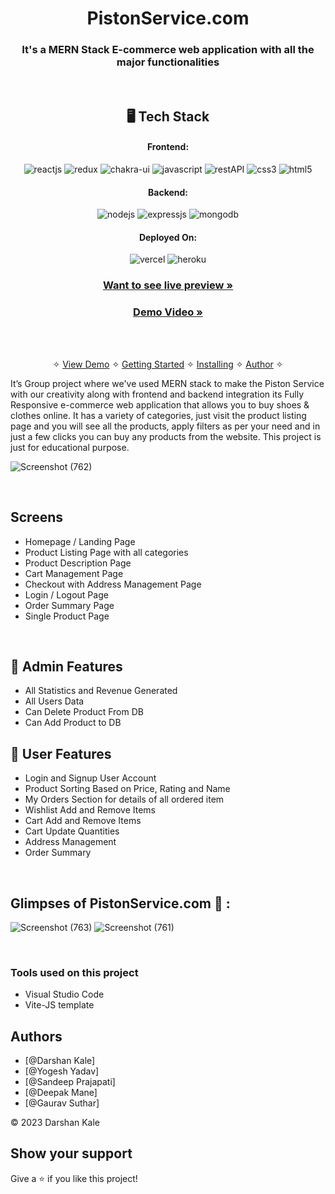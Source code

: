 
<h1 align="center">PistonService.com</h1>

<h3 align="center">It's a MERN Stack E-commerce web application with all the major functionalities</h3>

<br />


<h2 align="center">🖥️ Tech Stack</h2>


<h4 align="center">Frontend:</h4>

<p align="center">
  <img src="https://img.shields.io/badge/React-20232A?style=for-the-badge&logo=react&logoColor=61DAFB" alt="reactjs" />
  <img src="https://img.shields.io/badge/Redux-593D88?style=for-the-badge&logo=redux&logoColor=white" alt="redux" />
  <img src="https://img.shields.io/badge/Chakra%20UI-3bc7bd?style=for-the-badge&logo=chakraui&logoColor=white" alt="chakra-ui" />
  <img src="https://img.shields.io/badge/JavaScript-323330?style=for-the-badge&logo=javascript&logoColor=F7DF1E" alt="javascript" />
  <img src="https://img.shields.io/badge/Rest_API-02303A?style=for-the-badge&logo=react-router&logoColor=white" alt="restAPI" />
  <img src="https://img.shields.io/badge/CSS3-1572B6?style=for-the-badge&logo=css3&logoColor=white" alt="css3" />
  <img src="https://img.shields.io/badge/HTML5-E34F26?style=for-the-badge&logo=html5&logoColor=white" alt="html5" />
</p>


<h4 align="center">Backend:</h4>

<p align="center">
  <img src="https://img.shields.io/badge/Node.js-339933?style=for-the-badge&logo=nodedotjs&logoColor=white" alt="nodejs" />
  <img src="https://img.shields.io/badge/Express.js-000000?style=for-the-badge&logo=express&logoColor=white" alt="expressjs" />
  <img src="https://img.shields.io/badge/MongoDB-4EA94B?style=for-the-badge&logo=mongodb&logoColor=white" alt="mongodb" />

</p>





<h4 align="center">Deployed On:</h4>

<p align="center">
  <img src="https://img.shields.io/badge/Netlify-00C7B7?style=for-the-badge&logo=netlify&logoColor=white" alt="vercel" />
  <img src="https://img.shields.io/badge/Render-430098?style=for-the-badge&logo=heroku&logoColor=white" alt="heroku" />
</p>



<h3 align="center"><a href="https://majestic-cobbler-7ab732.netlify.app"><strong>Want to see live preview »</strong></a></h3>

<h3 align="center"><a href="https://drive.google.com/file/d/1fk2AzuJ1lPopo7l0sENVVTTIdQNEsIwx/view"><strong>Demo Video »</strong></a></h3>


<br />

<p align="center">
  <br />&#10023;
  <a href="#Demo">View Demo</a> &#10023;
  <a href="#Getting-Started">Getting Started</a> &#10023; 
  <a href="#Install">Installing</a> &#10023;
  <a href="#Contact">Author</a> &#10023;
</p>

It’s Group project where we've used MERN stack to make the Piston Service with our creativity along with frontend and backend integration
its Fully Responsive e-commerce web application that allows you to buy shoes & clothes online. It has a variety of categories, just visit the product listing page and you will see all the products, apply filters as per your need and in just a few clicks you can buy any products from the website. This project is just for educational purpose.

![Screenshot (762)](https://user-images.githubusercontent.com/92500563/213981682-106a05ca-1f41-4b97-ac6d-597f82d224f0.png)



<br />

## Screens 
- Homepage / Landing Page
- Product Listing Page with all categories
- Product Description Page
- Cart Management Page
- Checkout with Address Management Page
- Login / Logout Page
- Order Summary Page
- Single Product Page



<br />


## 🚀 Admin Features
- All Statistics and Revenue Generated 
- All Users Data
- Can Delete Product From DB
- Can Add Product to DB
 
## 🚀 User Features
- Login and Signup User Account
- Product Sorting Based on Price, Rating and Name
- My Orders Section for details of all ordered item
- Wishlist Add and Remove Items
- Cart Add and Remove Items 
- Cart Update Quantities 
- Address Management
- Order Summary

<br />

## Glimpses of PistonService.com 🙈 :

![Screenshot (763)](https://user-images.githubusercontent.com/92500563/213993873-eeb57a30-e0f6-483a-a9b7-ab6a740b7686.png)
![Screenshot (761)](https://user-images.githubusercontent.com/92500563/213993897-be290725-a4d8-4147-b71b-ff03a95bdd3c.png)




<br />


### Tools used on this project

- Visual Studio Code
- Vite-JS template

## Authors

- [@Darshan Kale]
- [@Yogesh Yadav]
- [@Sandeep Prajapati]
- [@Deepak Mane]
- [@Gaurav Suthar]

© 2023 Darshan Kale



## Show your support

Give a ⭐️ if you like this project!

